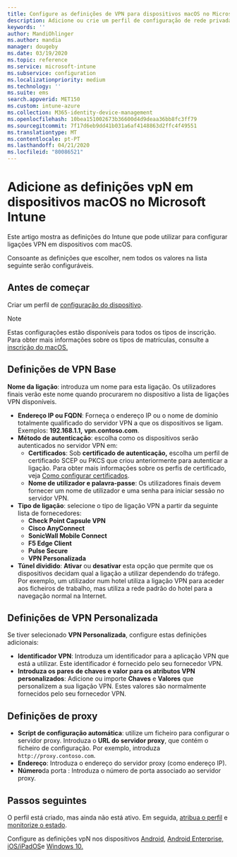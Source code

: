 ```yaml
---
title: Configure as definições de VPN para dispositivos macOS no Microsoft Intune - Azure [ Microsoft Docs
description: Adicione ou crie um perfil de configuração de rede privada virtual (VPN), incluindo os detalhes de ligação, túnel dividido, configurações VPN personalizadas com os pares de identificador, chave e valor, configurações de proxy com um script de configuração, endereço IP ou FQDN, e porta TCP no Microsoft Intune em dispositivos que executam macOS.
keywords: ''
author: MandiOhlinger
ms.author: mandia
manager: dougeby
ms.date: 03/19/2020
ms.topic: reference
ms.service: microsoft-intune
ms.subservice: configuration
ms.localizationpriority: medium
ms.technology: ''
ms.suite: ems
search.appverid: MET150
ms.custom: intune-azure
ms.collection: M365-identity-device-management
ms.openlocfilehash: 10bea151002673b36600d4d9deaa36bb8fc3ff79
ms.sourcegitcommit: 7f17d6eb9dd41b031a6af4148863d2ffc4f49551
ms.translationtype: MT
ms.contentlocale: pt-PT
ms.lasthandoff: 04/21/2020
ms.locfileid: "80086521"
---
```

# <a name="add-vpn-settings-on-macos-devices-in-microsoft-intune"></a>Adicione as definições vpN em dispositivos macOS no Microsoft Intune

Este artigo mostra as definições do Intune que pode utilizar para configurar ligações VPN em dispositivos com macOS.

Consoante as definições que escolher, nem todos os valores na lista seguinte serão configuráveis.

## <a name="before-you-begin"></a>Antes de começar

Criar um perfil de [configuração do dispositivo](vpn-settings-configure.md).

> [!NOTE]
> Estas configurações estão disponíveis para todos os tipos de inscrição. Para obter mais informações sobre os tipos de matrículas, consulte a [inscrição do macOS.](../enrollment/macos-enroll.md)

## <a name="base-vpn-settings"></a>Definições de VPN Base

**Nome da ligação**: introduza um nome para esta ligação. Os utilizadores finais verão este nome quando procurarem no dispositivo a lista de ligações VPN disponíveis.
- **Endereço IP ou FQDN**: Forneça o endereço IP ou o nome de domínio totalmente qualificado do servidor VPN a que os dispositivos se ligam. Exemplos: **192.168.1.1,** **vpn.contoso.com**.
- **Método de autenticação**: escolha como os dispositivos serão autenticados no servidor VPN em:
  - **Certificados**: Sob **certificado de autenticação,** escolha um perfil de certificado SCEP ou PKCS que criou anteriormente para autenticar a ligação. Para obter mais informações sobre os perfis de certificado, veja [Como configurar certificados](../protect/certificates-configure.md).
  - **Nome de utilizador e palavra-passe**: Os utilizadores finais devem fornecer um nome de utilizador e uma senha para iniciar sessão no servidor VPN.
- **Tipo de ligação**: selecione o tipo de ligação VPN a partir da seguinte lista de fornecedores:
  - **Check Point Capsule VPN**
  - **Cisco AnyConnect**
  - **SonicWall Mobile Connect**
  - **F5 Edge Client**
  - **Pulse Secure**
  - **VPN Personalizada**
- **Túnel dividido**: **Ativar** ou **desativar** esta opção que permite que os dispositivos decidam qual a ligação a utilizar dependendo do tráfego. Por exemplo, um utilizador num hotel utiliza a ligação VPN para aceder aos ficheiros de trabalho, mas utiliza a rede padrão do hotel para a navegação normal na Internet.

<!--- **Per-app VPN** - Select this option if you want to associate this VPN connection with an iOS/iPadOS or macOS app so that the connection will be opened when the app is run. You can associate the VPN profile with an app when you assign the software. For more information, see [How to assign and monitor apps](../apps/apps-deploy.md). --->

## <a name="custom-vpn-settings"></a>Definições de VPN Personalizada

Se tiver selecionado **VPN Personalizada**, configure estas definições adicionais:

- **Identificador VPN**: Introduza um identificador para a aplicação VPN que está a utilizar. Este identificador é fornecido pelo seu fornecedor VPN.
- **Introduza os pares de chaves e valor para os atributos VPN personalizados**: Adicione ou importe **Chaves** e **Valores** que personalizem a sua ligação VPN. Estes valores são normalmente fornecidos pelo seu fornecedor VPN.

## <a name="proxy-settings"></a>Definições de proxy

- **Script de configuração automática**: utilize um ficheiro para configurar o servidor proxy. Introduza o **URL do servidor proxy**, que contém o ficheiro de configuração. Por exemplo, introduza `http://proxy.contoso.com`.
- **Endereço**: Introduza o endereço do servidor proxy (como endereço IP).
- **Número**da porta : Introduza o número de porta associado ao servidor proxy.

## <a name="next-steps"></a>Passos seguintes

O perfil está criado, mas ainda não está ativo. Em seguida, [atribua o perfil](device-profile-assign.md) e [monitorize o estado](device-profile-monitor.md).

Configure as definições vpN nos dispositivos [Android](vpn-settings-android.md), [Android Enterprise,](vpn-settings-android-enterprise.md) [iOS/iPadOS](vpn-settings-ios.md)e [Windows 10.](vpn-settings-windows-10.md)
